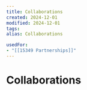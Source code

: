 ```yaml
---
title: Collaborations
created: 2024-12-01
modified: 2024-12-01
tags: 
alias: Collaborations

usedFor:
- "[[15349 Partnerships]]"
---
```

# Collaborations
